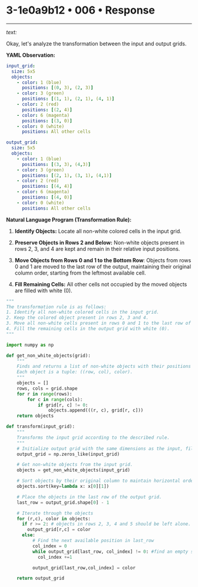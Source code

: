# 3-1e0a9b12 • 006 • Response

---

*text:*

Okay, let's analyze the transformation between the input and output grids.

**YAML Observation:**

```yaml
input_grid:
  size: 5x5
  objects:
    - color: 1 (blue)
      positions: [(0, 3), (2, 3)]
    - color: 3 (green)
      positions: [(1, 1), (2, 1), (4, 1)]
    - color: 2 (red)
      positions: [(2, 4)]
    - color: 6 (magenta)
      positions: [(3, 0)]
    - color: 0 (white)
      positions: All other cells

output_grid:
  size: 5x5
  objects:
    - color: 1 (blue)
      positions: [(3, 3), (4,3)]
    - color: 3 (green)
      positions: [(2, 1), (3, 1), (4,1)]
    - color: 2 (red)
      positions: [(4, 4)]
    - color: 6 (magenta)
      positions: [(4, 0)]
    - color: 0 (white)
      positions: All other cells
```

**Natural Language Program (Transformation Rule):**

1.  **Identify Objects:** Locate all non-white colored cells in the input grid.

2.  **Preserve Objects in Rows 2 and Below:** Non-white objects present in rows 2, 3, and 4 are kept and remain in their relative input positions.

3.  **Move Objects from Rows 0 and 1 to the Bottom Row**: Objects from rows 0 and 1 are moved to the last row of the output, maintaining their original column order, starting from the leftmost available cell.

4.  **Fill Remaining Cells:** All other cells not occupied by the moved objects are filled with white (0).

```python
"""
The transformation rule is as follows:
1. Identify all non-white colored cells in the input grid.
2. Keep the colored object present in rows 2, 3 and 4.
3. Move all non-white cells present in rows 0 and 1 to the last row of the output grid, maintaining their original horizontal order.
4. Fill the remaining cells in the output grid with white (0).
"""

import numpy as np

def get_non_white_objects(grid):
    """
    Finds and returns a list of non-white objects with their positions and colors.
    Each object is a tuple: ((row, col), color).
    """
    objects = []
    rows, cols = grid.shape
    for r in range(rows):
        for c in range(cols):
            if grid[r, c] != 0:
                objects.append(((r, c), grid[r, c]))
    return objects

def transform(input_grid):
    """
    Transforms the input grid according to the described rule.
    """
    # Initialize output grid with the same dimensions as the input, filled with white (0).
    output_grid = np.zeros_like(input_grid)

    # Get non-white objects from the input grid.
    objects = get_non_white_objects(input_grid)

    # Sort objects by their original column to maintain horizontal order.
    objects.sort(key=lambda x: x[0][1])

    # Place the objects in the last row of the output grid.
    last_row = output_grid.shape[0] - 1

    # Iterate through the objects
    for (r,c), color in objects:
      if r >= 2: # objects in rows 2, 3, 4 and 5 should be left alone.
        output_grid[r,c] = color
      else:
          # Find the next available position in last_row
          col_index = 0
          while output_grid[last_row, col_index] != 0: #find an empty slot.
            col_index +=1

          output_grid[last_row,col_index] = color

    return output_grid
```

